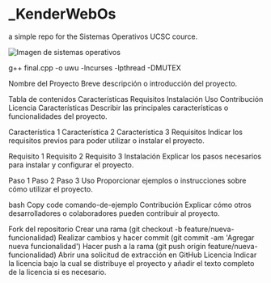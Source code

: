 # _KenderWebOs
a simple repo for the Sistemas Operativos UCSC cource.

![Imagen de sistemas operativos](https://www.areatecnologia.com/informatica/imagenes/so.jpg)

g++ final.cpp -o uwu -lncurses -lpthread -DMUTEX

Nombre del Proyecto
Breve descripción o introducción del proyecto.

Tabla de contenidos
Características
Requisitos
Instalación
Uso
Contribución
Licencia
Características
Describir las principales características o funcionalidades del proyecto.

Característica 1
Característica 2
Característica 3
Requisitos
Indicar los requisitos previos para poder utilizar o instalar el proyecto.

Requisito 1
Requisito 2
Requisito 3
Instalación
Explicar los pasos necesarios para instalar y configurar el proyecto.

Paso 1
Paso 2
Paso 3
Uso
Proporcionar ejemplos o instrucciones sobre cómo utilizar el proyecto.

bash
Copy code
comando-de-ejemplo
Contribución
Explicar cómo otros desarrolladores o colaboradores pueden contribuir al proyecto.

Fork del repositorio
Crear una rama (git checkout -b feature/nueva-funcionalidad)
Realizar cambios y hacer commit (git commit -am 'Agregar nueva funcionalidad')
Hacer push a la rama (git push origin feature/nueva-funcionalidad)
Abrir una solicitud de extracción en GitHub
Licencia
Indicar la licencia bajo la cual se distribuye el proyecto y añadir el texto completo de la licencia si es necesario.